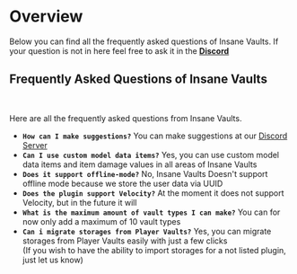 # Overview
Below you can find all the frequently asked questions of Insane Vaults. If your question is not in here feel free to ask it in the **[Discord](https://discord.gg/3JuHDm8)**
<br>

## Frequently Asked Questions of Insane Vaults
<br>

Here are all the frequently asked questions from Insane Vaults.
<br>

* **`How can I make suggestions?`**
  You can make suggestions at our [Discord Server](https://discord.gg/3JuHDm8s)
* **`Can I use custom model data items?`** 
  Yes, you can use custom model data items and item damage values in all areas of Insane Vaults
* **`Does it support offline-mode?`** 
  No, Insane Vaults Doesn't support offline mode because we store the user data via UUID
* **`Does the plugin support Velocity?`**
  At the moment it does not support Velocity, but in the future it will
* **`What is the maximum amount of vault types I can make?`**
  You can for now only add a maximum of 10 vault types
* **`Can i migrate storages from Player Vaults?`**
  Yes, you can migrate storages from Player Vaults easily with just a few clicks<br>
  (If you wish to have the ability to import storages for a not listed plugin, just let us know)
